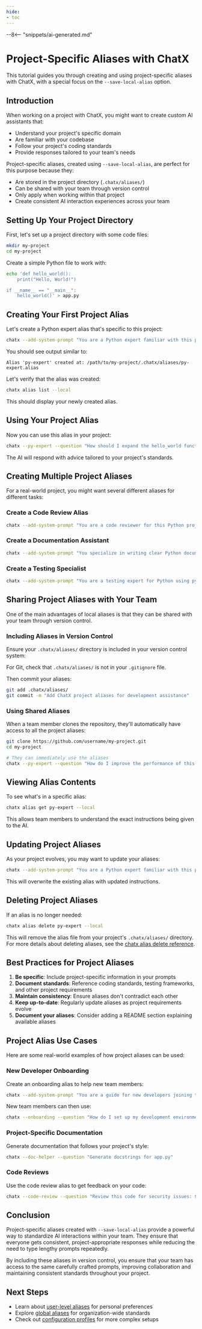 ```yaml
---
hide:
- toc
---
```


--8<-- "snippets/ai-generated.md"

# Project-Specific Aliases with ChatX

This tutorial guides you through creating and using project-specific aliases with ChatX, with a special focus on the `--save-local-alias` option.

## Introduction

When working on a project with ChatX, you might want to create custom AI assistants that:

- Understand your project's specific domain
- Are familiar with your codebase
- Follow your project's coding standards
- Provide responses tailored to your team's needs

Project-specific aliases, created using `--save-local-alias`, are perfect for this purpose because they:

- Are stored in the project directory (`.chatx/aliases/`)
- Can be shared with your team through version control
- Only apply when working within that project
- Create consistent AI interaction experiences across your team

## Setting Up Your Project Directory

First, let's set up a project directory with some code files:

```bash
mkdir my-project
cd my-project
```

Create a simple Python file to work with:

```bash
echo 'def hello_world():
    print("Hello, World!")

if __name__ == "__main__":
    hello_world()' > app.py
```

## Creating Your First Project Alias

Let's create a Python expert alias that's specific to this project:

```bash
chatx --add-system-prompt "You are a Python expert familiar with this project. The project follows PEP 8 standards and uses pytest for testing." --save-local-alias py-expert
```

You should see output similar to:

```
Alias 'py-expert' created at: /path/to/my-project/.chatx/aliases/py-expert.alias
```

Let's verify that the alias was created:

```bash
chatx alias list --local
```

This should display your newly created alias.

## Using Your Project Alias

Now you can use this alias in your project:

```bash
chatx --py-expert --question "How should I expand the hello_world function to accept a name parameter?"
```

The AI will respond with advice tailored to your project's standards.

## Creating Multiple Project Aliases

For a real-world project, you might want several different aliases for different tasks:

### Create a Code Review Alias

```bash
chatx --add-system-prompt "You are a code reviewer for this Python project. Focus on PEP 8 compliance, security best practices, and test coverage. Be thorough but constructive in your feedback." --save-local-alias code-review
```

### Create a Documentation Assistant

```bash
chatx --add-system-prompt "You specialize in writing clear Python documentation. Generate docstrings that follow Google's Python Style Guide. For each function, explain parameters, return values, and include examples." --save-local-alias doc-helper
```

### Create a Testing Specialist

```bash
chatx --add-system-prompt "You are a testing expert for Python using pytest. Suggest comprehensive test cases that achieve high coverage. Consider edge cases and error conditions." --save-local-alias test-helper
```

## Sharing Project Aliases with Your Team

One of the main advantages of local aliases is that they can be shared with your team through version control.

### Including Aliases in Version Control

Ensure your `.chatx/aliases/` directory is included in your version control system:

For Git, check that `.chatx/aliases/` is not in your `.gitignore` file.

Then commit your aliases:

```bash
git add .chatx/aliases/
git commit -m "Add ChatX project aliases for development assistance"
```

### Using Shared Aliases

When a team member clones the repository, they'll automatically have access to all the project aliases:

```bash
git clone https://github.com/username/my-project.git
cd my-project

# They can immediately use the aliases
chatx --py-expert --question "How do I improve the performance of this code?"
```

## Viewing Alias Contents

To see what's in a specific alias:

```bash
chatx alias get py-expert --local
```

This allows team members to understand the exact instructions being given to the AI.

## Updating Project Aliases

As your project evolves, you may want to update your aliases:

```bash
chatx --add-system-prompt "You are a Python expert familiar with this project. The project follows PEP 8 standards, uses pytest for testing, and requires type hints using the typing module." --save-local-alias py-expert
```

This will overwrite the existing alias with updated instructions.

## Deleting Project Aliases

If an alias is no longer needed:

```bash
chatx alias delete py-expert --local
```

This will remove the alias file from your project's `.chatx/aliases/` directory. For more details about deleting aliases, see the [chatx alias delete reference](/reference/cli/alias/delete.md).

## Best Practices for Project Aliases

1. **Be specific**: Include project-specific information in your prompts
2. **Document standards**: Reference coding standards, testing frameworks, and other project requirements
3. **Maintain consistency**: Ensure aliases don't contradict each other
4. **Keep up-to-date**: Regularly update aliases as project requirements evolve
5. **Document your aliases**: Consider adding a README section explaining available aliases

## Project Alias Use Cases

Here are some real-world examples of how project aliases can be used:

### New Developer Onboarding

Create an onboarding alias to help new team members:

```bash
chatx --add-system-prompt "You are a guide for new developers joining this project. Explain the project structure, coding conventions, and development workflow clearly. Provide helpful examples and best practices." --save-local-alias onboarding
```

New team members can then use:

```bash
chatx --onboarding --question "How do I set up my development environment?"
```

### Project-Specific Documentation

Generate documentation that follows your project's style:

```bash
chatx --doc-helper --question "Generate docstrings for app.py"
```

### Code Reviews

Use the code review alias to get feedback on your code:

```bash
chatx --code-review --question "Review this code for security issues: $(cat auth.py)"
```

## Conclusion

Project-specific aliases created with `--save-local-alias` provide a powerful way to standardize AI interactions within your team. They ensure that everyone gets consistent, project-appropriate responses while reducing the need to type lengthy prompts repeatedly.

By including these aliases in version control, you ensure that your team has access to the same carefully crafted prompts, improving collaboration and maintaining consistent standards throughout your project.

## Next Steps

- Learn about [user-level aliases](/reference/cli/options/save-user-alias.md) for personal preferences
- Explore [global aliases](/reference/cli/options/save-global-alias.md) for organization-wide standards
- Check out [configuration profiles](/advanced/profiles.md) for more complex setups